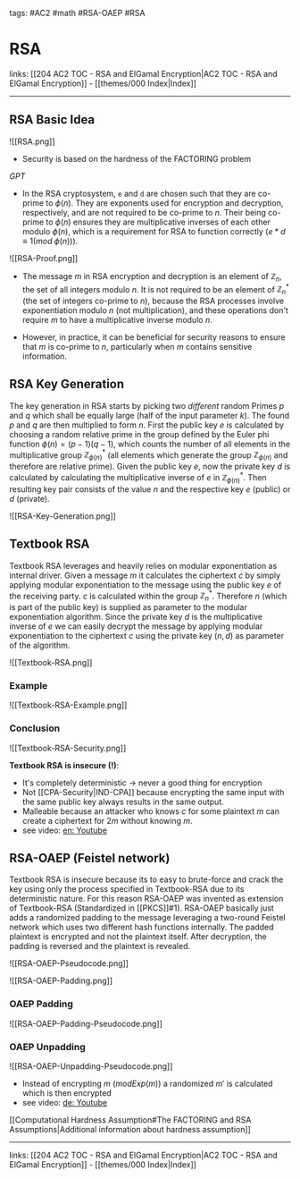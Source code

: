 tags: #AC2 #math #RSA-OAEP #RSA

# RSA

links: [[204 AC2 TOC - RSA and ElGamal Encryption|AC2 TOC - RSA and ElGamal Encryption]] - [[themes/000 Index|Index]]

---

## RSA Basic Idea

![[RSA.png]]

- Security is based on the hardness of the FACTORING problem

*GPT*

- In the RSA cryptosystem, `e` and `d` are chosen such that they are co-prime to $\phi(n)$. They are exponents used for encryption and decryption, respectively, and are not required to be co-prime to $n$. Their being co-prime to $\phi(n)$ ensures they are multiplicative inverses of each other modulo $\phi(n)$, which is a requirement for RSA to function correctly ($e * d \equiv 1 (mod \; \phi(n))$).

![[RSA-Proof.png]]

- The message $m$ in RSA encryption and decryption is an element of $\mathbb{Z}_n$, the set of all integers modulo $n$. It is not required to be an element of $\mathbb{Z}_n^*$ (the set of integers co-prime to $n$), because the RSA processes involve exponentiation modulo $n$ (not multiplication), and these operations don't require $m$ to have a multiplicative inverse modulo $n$.

- However, in practice, it can be beneficial for security reasons to ensure that $m$ is co-prime to $n$, particularly when $m$ contains sensitive information.

## RSA Key Generation

The key generation in RSA starts by picking two *different* random Primes $p$ and $q$ which shall be equally large (half of the input parameter $k$). The found $p$ and $q$ are then multiplied to form $n$. First the public key $e$ is calculated by choosing a random relative prime in the group defined by the Euler phi function $\phi(n) = (p-1)(q-1)$, which counts the number of all elements in the multiplicative group $\mathbb{Z}_{\phi(n)}^{*}$ (all elements which generate the group $\mathbb{Z}_{\phi(n)}$ and therefore are relative prime). Given the public key $e$, now the private key $d$ is calculated by calculating the multiplicative inverse of $e$ in $\mathbb{Z}_{\phi(n)}^{*}$. Then resulting key pair consists of the value $n$ and the respective key $e$ (public) or $d$ (private).

![[RSA-Key-Generation.png]]

## Textbook RSA

Textbook RSA leverages and heavily relies on modular exponentiation as internal driver. Given a message $m$ it calculates the ciphertext $c$ by simply applying modular exponentiation to the message using the public key $e$ of the receiving party. $c$ is calculated within the group $\mathbb{Z}_n^{*}$. Therefore $n$ (which is part of the public key) is supplied as parameter to the modular exponentiation algorithm. Since the private key $d$ is the multiplicative inverse of $e$ we can easily decrypt the message by applying modular exponentiation to the ciphertext $c$ using the private key $(n, d)$ as parameter of the algorithm.

![[Textbook-RSA.png]]

### Example

![[Textbook-RSA-Example.png]]

### Conclusion

![[Textbook-RSA-Security.png]]

**Textbook RSA is insecure (!)**:

- It's completely deterministic $\rightarrow$ never a good thing for encryption
- Not [[CPA-Security|IND-CPA]] because encrypting the same input with the same public key always results in the same output.
- Malleable because an attacker who knows $c$ for some plaintext $m$ can create a ciphertext for $2m$ without knowing $m$.
- see video: [en: Youtube](https://www.youtube.com/watch?v=M7kEpw1tn50)

## RSA-OAEP (Feistel network)

Textbook RSA is insecure because its to easy to brute-force and crack the key using only the process specified in Textbook-RSA due to its deterministic nature. For this reason RSA-OAEP was invented as extension of Textbook-RSA (Standardized in [[PKCS]]#1). RSA-OAEP basically just adds a randomized padding to the message leveraging a two-round Feistel network which uses two different hash functions internally. The padded plaintext is encrypted and not the plaintext itself. After decryption, the padding is reversed and the plaintext is revealed.

![[RSA-OAEP-Pseudocode.png]]

![[RSA-OAEP-Padding.png]]

### OAEP Padding

![[RSA-OAEP-Padding-Pseudocode.png]]

### OAEP Unpadding

![[RSA-OAEP-Unpadding-Pseudocode.png]]

- Instead of encrypting $m$ ($modExp(m)$) a randomized $m'$ is calculated which is then encrypted
- see video: [de: Youtube](https://www.youtube.com/watch?v=WISyWBimSFY)

[[Computational Hardness Assumption#The FACTORING and RSA Assumptions|Additional information about hardness assumption]]

---
links: [[204 AC2 TOC - RSA and ElGamal Encryption|AC2 TOC - RSA and ElGamal Encryption]] - [[themes/000 Index|Index]]